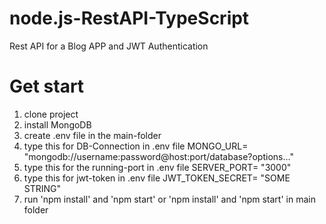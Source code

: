 # node.js-RestAPI-TypeScript
Rest API for a Blog APP and JWT Authentication 

# Get start
1. clone project
2. install MongoDB
3. create .env file in the main-folder
4. type this for DB-Connection in .env file   MONGO_URL= "mongodb://username:password@host:port/database?options..."
5. type this for the running-port in .env file  SERVER_PORT= "3000"
6. type this for jwt-token in .env file JWT_TOKEN_SECRET= "SOME STRING"
7. run 'npm install' and 'npm start' or 'npm install' and 'npm start' in main folder

